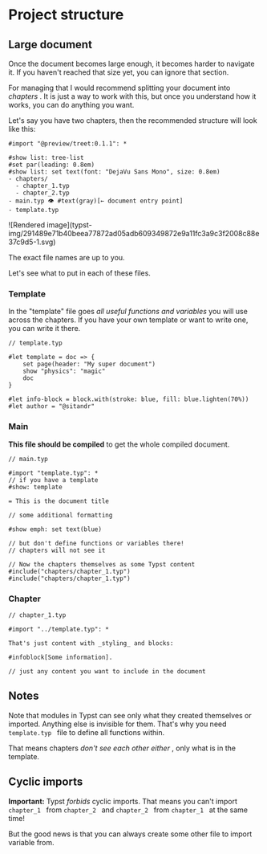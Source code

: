#  Project structure

##  Large document

Once the document becomes large enough, it becomes harder to navigate it. If
you haven't reached that size yet, you can ignore that section.

For managing that I would recommend splitting your document into _chapters_ .
It is just a way to work with this, but once you understand how it works, you
can do anything you want.

Let's say you have two chapters, then the recommended structure will look like
this:

    
    
    #import "@preview/treet:0.1.1": *
    
    #show list: tree-list
    #set par(leading: 0.8em)
    #show list: set text(font: "DejaVu Sans Mono", size: 0.8em)
    - chapters/
      - chapter_1.typ
      - chapter_2.typ
    - main.typ 👁 #text(gray)[← document entry point]
    - template.typ

![Rendered image](typst-
img/291489e71b40beea77872ad05adb609349872e9a11fc3a9c3f2008c88e37c9d5-1.svg)

The exact file names are up to you.

Let's see what to put in each of these files.

###  Template

In the "template" file goes _all useful functions and variables_ you will use
across the chapters. If you have your own template or want to write one, you
can write it there.

    
    
    // template.typ
    
    #let template = doc => {
        set page(header: "My super document")
        show "physics": "magic"
        doc
    }
    
    #let info-block = block.with(stroke: blue, fill: blue.lighten(70%))
    #let author = "@sitandr"

###  Main

**This file should be compiled** to get the whole compiled document.

    
    
    // main.typ
    
    #import "template.typ": *
    // if you have a template
    #show: template
    
    = This is the document title
    
    // some additional formatting
    
    #show emph: set text(blue)
    
    // but don't define functions or variables there!
    // chapters will not see it
    
    // Now the chapters themselves as some Typst content
    #include("chapters/chapter_1.typ")
    #include("chapters/chapter_1.typ")

###  Chapter

    
    
    // chapter_1.typ
    
    #import "../template.typ": *
    
    That's just content with _styling_ and blocks:
    
    #infoblock[Some information].
    
    // just any content you want to include in the document

##  Notes

Note that modules in Typst can see only what they created themselves or
imported. Anything else is invisible for them. That's why you need `
template.typ  ` file to define all functions within.

That means chapters _don't see each other either_ , only what is in the
template.

##  Cyclic imports

**Important:** Typst _forbids_ cyclic imports. That means you can't import `
chapter_1  ` from ` chapter_2  ` and ` chapter_2  ` from ` chapter_1  ` at the
same time!

But the good news is that you can always create some other file to import
variable from.

